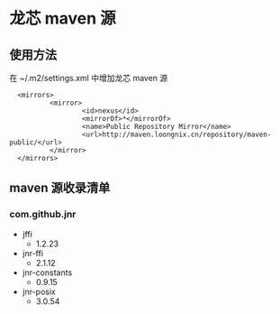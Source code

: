 # 龙芯 maven 源

## 使用方法

在 ~/.m2/settings.xml 中增加龙芯 maven 源
```
  <mirrors>
          <mirror>
                  <id>nexus</id>
                  <mirrorOf>*</mirrorOf>
                  <name>Public Repository Mirror</name>
                  <url>http://maven.loongnix.cn/repository/maven-public/</url>
          </mirror>
  </mirrors>

```

## maven 源收录清单

### com.github.jnr
- jffi
  - 1.2.23
- jnr-ffi
  - 2.1.12
- jnr-constants
  - 0.9.15
- jnr-posix
  - 3.0.54
